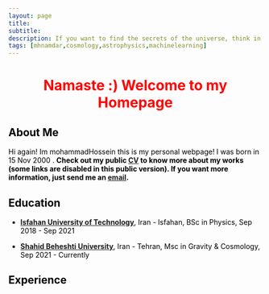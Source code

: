 ```yaml
---
layout: page
title: 
subtitle: 
description: If you want to find the secrets of the universe, think in terms of energy, frequency and vibration! *Tesla
tags: [mhnamdar,cosmology,astrophysics,machinelearning]
---
```

   
<style>H1{color:Black;}</style>
<style>H2{color:Black;}</style>
<style>H3{color:Black;}</style>
<style>p{color:Black;}</style>



<h1 align="center"> <p style="color:red;"> Namaste :) Welcome to my Homepage </p> </h1>

   
## About Me
Hi again! Im mohammadHossein this is my personal webpage! I was born in 15 Nov 2000 .
**Check out my public [CV]() to know more about my works (some links are disabled in this public version). If you want more information, just send me an [email](mailto:mh.namdar2000@gmail.com).**



## Education

- **[Isfahan University of Technology](http://english.iut.ac.ir/)**, Iran - Isfahan, BSc in Physics, Sep 2018 - Sep 2021

- **[Shahid Beheshti University](https://en.sbu.ac.ir/)**, Iran - Tehran, Msc in Gravity & Cosmology, Sep 2021 - Currently


## Experience


